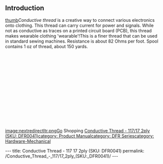 <h2 id="introduction">Introduction</h2>
<p><a href="image:Conductive_Thread_DFR0041.jpg" title="wikilink">thumb</a><em>Conductive thread</em> is a creative way to connect various electronics onto clothing. This thread can carry current for power and signals. While not as conductive as traces on a printed circuit board (PCB), this thread makes wearable clothing 'wearable'!This is a finer thread that can be used in standard sewing machines. Resistance is about 82 Ohms per foot. Spool contains 1 oz of thread, about 150 yards.<br /><br /><br /><br /><br /><br /><br /><br /><br /><br /><br /><br /><br /><br /><br /><br /><a href="image:nextredirectltr.png" title="wikilink">image:nextredirectltr.pngGo</a> Shopping <a href="https://www.dfrobot.com/product-244.html">Conductive Thread - 117/17 2ply (SKU: DFR0041)</a><a href="category:_Product_Manual" title="wikilink">category: Product Manual</a><a href="category:_DFR_Series" title="wikilink">category: DFR Series</a><a href="category:_Hardware-Mechanical" title="wikilink">category: Hardware-Mechanical</a></p>---
title: Conductive Thread - 117 17 2ply (SKU: DFR0041)
permalink: /Conductive_Thread_-_117/17_2ply_(SKU:_DFR0041)/
---

